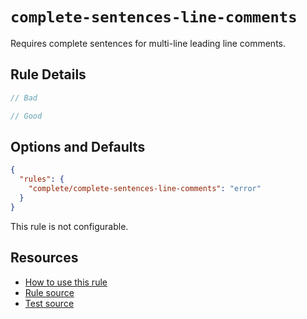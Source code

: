 # `complete-sentences-line-comments`

Requires complete sentences for multi-line leading line comments.

## Rule Details

```ts
// Bad

// Good
```

## Options and Defaults

```json
{
  "rules": {
    "complete/complete-sentences-line-comments": "error"
  }
}
```

This rule is not configurable.

## Resources

- [How to use this rule](https://complete-ts.github.io/eslint-plugin-complete)
- [Rule source](https://github.com/complete-ts/complete/blob/main/packages/eslint-plugin-complete/src/rules/complete-sentences-line-comments.ts)
- [Test source](https://github.com/complete-ts/complete/blob/main/packages/eslint-plugin-complete/tests/rules/complete-sentences-line-comments.test.ts)
